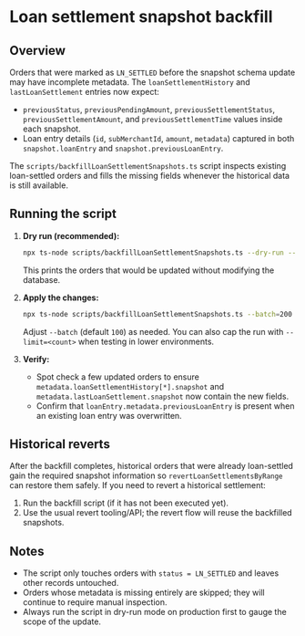 # Loan settlement snapshot backfill

## Overview
Orders that were marked as `LN_SETTLED` before the snapshot schema update may have incomplete
metadata. The `loanSettlementHistory` and `lastLoanSettlement` entries now expect:

- `previousStatus`, `previousPendingAmount`, `previousSettlementStatus`,
  `previousSettlementAmount`, and `previousSettlementTime` values inside each snapshot.
- Loan entry details (`id`, `subMerchantId`, `amount`, `metadata`) captured in both
  `snapshot.loanEntry` and `snapshot.previousLoanEntry`.

The `scripts/backfillLoanSettlementSnapshots.ts` script inspects existing loan-settled orders and
fills the missing fields whenever the historical data is still available.

## Running the script
1. **Dry run (recommended):**
   ```bash
   npx ts-node scripts/backfillLoanSettlementSnapshots.ts --dry-run --batch=200
   ```
   This prints the orders that would be updated without modifying the database.

2. **Apply the changes:**
   ```bash
   npx ts-node scripts/backfillLoanSettlementSnapshots.ts --batch=200
   ```
   Adjust `--batch` (default `100`) as needed. You can also cap the run with `--limit=<count>`
   when testing in lower environments.

3. **Verify:**
   - Spot check a few updated orders to ensure `metadata.loanSettlementHistory[*].snapshot` and
     `metadata.lastLoanSettlement.snapshot` now contain the new fields.
   - Confirm that `loanEntry.metadata.previousLoanEntry` is present when an existing loan entry
     was overwritten.

## Historical reverts
After the backfill completes, historical orders that were already loan-settled gain the required
snapshot information so `revertLoanSettlementsByRange` can restore them safely. If you need to
revert a historical settlement:

1. Run the backfill script (if it has not been executed yet).
2. Use the usual revert tooling/API; the revert flow will reuse the backfilled snapshots.

## Notes
- The script only touches orders with `status = LN_SETTLED` and leaves other records untouched.
- Orders whose metadata is missing entirely are skipped; they will continue to require manual
  inspection.
- Always run the script in dry-run mode on production first to gauge the scope of the update.
